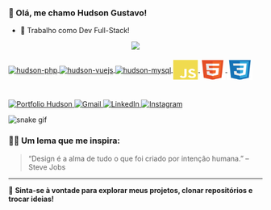 ### 🧠 Olá, me chamo Hudson Gustavo!

- 🔭 Trabalho como Dev Full-Stack!

<div align="center">
  <a href="https://github.com/tlshudson">
    <img height="180em" src="https://github-readme-stats.vercel.app/api/top-langs/?username=tlshudson&layout=compact&langs_count=7&theme=dark"/>
</div>

<div style="display: inline_block"><br>
  <img align="center" alt="hudson-php" height="40" width="50" src="https://cdn.jsdelivr.net/gh/devicons/devicon/icons/php/php-original.svg">
  <img align="center" alt="hudson-vuejs" height="40" width="50" src="https://cdn.jsdelivr.net/gh/devicons/devicon/icons/vuejs/vuejs-original.svg" />
  <img align="center" alt="hudson-mysql" height="40" width="50" src="https://cdn.jsdelivr.net/gh/devicons/devicon/icons/mysql/mysql-original-wordmark.svg"/>
  <img align="center" alt="hudson-Js" height="40" width="50" src="https://raw.githubusercontent.com/devicons/devicon/master/icons/javascript/javascript-plain.svg">
  <img align="center" alt="hudson-HTML" height="40" width="50" src="https://raw.githubusercontent.com/devicons/devicon/master/icons/html5/html5-original.svg">
  <img align="center" alt="hudson-CSS" height="40" width="50" src="https://raw.githubusercontent.com/devicons/devicon/master/icons/css3/css3-original.svg">
  </div>

#

<a href="https://hudsondev.app.netlify" target="_blank">
  <img alt="Portfolio Hudson" height="30" src="https://img.shields.io/badge/Portfólio-%2312100E?style=for-the-badge&logo=about.me&logoColor=white" />
</a>
<a href="mailto:hudsonteles00@gmail.com" target="_blank">
  <img alt="Gmail" height="30" src="https://img.shields.io/badge/-Gmail-%23333?style=for-the-badge&logo=gmail&logoColor=black" />
</a>
<a href="https://www.linkedin.com/in/hudson-teles-381a451ab/" target="_blank">
  <img alt="LinkedIn" height="30" src="https://img.shields.io/badge/-LinkedIn-%230077B5?style=for-the-badge&logo=linkedin&logoColor=black" />
</a>
<a href="https://www.instagram.com/hudsontls_/" target="_blank">
  <img alt="Instagram" height="30" src="https://img.shields.io/badge/Instagram-%23E4405F?style=for-the-badge&logo=instagram&logoColor=white" />
</a>

![snake gif](https://github.com/tlshuds/tlshudson/blob/main/dist/github-contribution-grid-snake-dark.svg?palette=github-dark)

### 🧑‍💻 Um lema que me inspira:

> “Design é a alma de tudo o que foi criado por intenção humana.” – Steve Jobs

---

📌 **Sinta-se à vontade para explorar meus projetos, clonar repositórios e trocar ideias!**
